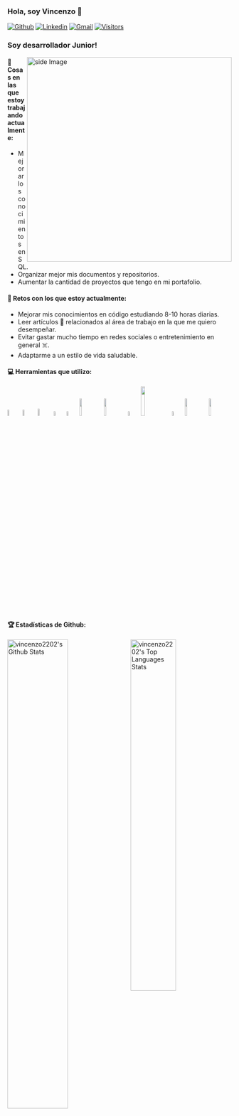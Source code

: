 ### Hola, soy Vincenzo 👋

[![Github](https://img.shields.io/github/followers/vincenzo2202?label=Github&style=social)](https://github.com/vincenzo2202)
[![Linkedin](https://img.shields.io/badge/-LinkedIn-blue?style=flat&logo=Linkedin&logoColor=white)](https://www.linkedin.com/in/vincenzo-donnarumma-108755174/)
[![Gmail](https://img.shields.io/badge/-Gmail-c14438?style=flat&logo=Gmail&logoColor=white)](mailto:vincenzodonnarumma22@gmail.com)
[![Visitors](https://visitor-badge.laobi.icu/badge?page_id=vincenzo2202.vincenzo2202)](https://github.com/vincenzo2202)

### Soy desarrollador Junior!

<!-- gif Image -->
<img src="https://raw.githubusercontent.com/JoykishanSharma/JoykishanSharma/master/life_balance.gif" alt="side Image" align="right" width="460" height="auto" margin />


#### 💼 Cosas en las que estoy trabajando actualmente:
* Mejorar los conocimientos en SQL.
* Organizar mejor mis documentos y repositorios.
* Aumentar la cantidad de proyectos que tengo en mi portafolio.

#### 🌱 Retos con los que estoy actualmente:
* Mejorar mis conocimientos en código estudiando 8-10 horas diarias.
* Leer artículos 📰 relacionados al área de trabajo en la que me quiero desempeñar.
* Evitar gastar mucho tiempo en redes sociales o entretenimiento en general ☠️.
* Adaptarme a un estilo de vida saludable.


#### 💻 Herramientas que utilizo: 
<p>  
  <code><img width="6%" src="https://upload.wikimedia.org/wikipedia/commons/6/61/HTML5_logo_and_wordmark.svg"></code>
  <code><img width="6%" src="https://www.vectorlogo.zone/logos/w3_css/w3_css-official.svg"></code>
<code><img width="6.3%" src="https://upload.wikimedia.org/wikipedia/commons/thumb/b/b2/Bootstrap_logo.svg/1280px-Bootstrap_logo.svg.png"></code>
  <code><img width="5%" src="https://upload.vectorlogo.zone/logos/javascript/images/239ec8a4-163e-4792-83b6-3f6d96911757.svg"></code>
  <code><img width="5%" src="https://upload.wikimedia.org/wikipedia/commons/thumb/4/4c/Typescript_logo_2020.svg/512px-Typescript_logo_2020.svg.png"></code>
  <code><img width="10%" src="https://www.vectorlogo.zone/logos/mysql/mysql-ar21.svg"></code>
  <code><img width="10%" src="https://www.vectorlogo.zone/logos/git-scm/git-scm-ar21.svg"></code>
    <code><img width="5%" src="https://www.svgrepo.com/show/35001/github.svg"></code> 
   <code><img width="13%" src="https://upload.wikimedia.org/wikipedia/vi/a/a7/Nodejs_logo_light.png"></code> 
  <code><img width="5%" src="https://www.guayerd.com/wp-content/uploads/2021/04/expressjs-logo.svg"></code>
   <code><img width="10%" src= "https://img.shields.io/badge/NODEMON-%23323330.svg?style=for-the-badge&logo=nodemon&logoColor=%BBDEAD"/></code> 
  <code><img width="10%" src= "https://img.shields.io/badge/JWT-black?style=for-the-badge&logo=JSON%20web%20tokens"/></code>
  </p>

#### 🏆 Estadísticas de Github:
<p>
  <img alt="vincenzo2202's Github Stats" src="https://github-readme-stats.vercel.app/api?username=vincenzo2202&show_icons=true&hide_border=true&theme=nord" width="52%"/>
<img align="right" alt="vincenzo2202's Top Languages Stats" src="https://github-readme-stats.vercel.app/api/top-langs/?username=vincenzo2202&hide_border=true&layout=compact&theme=nord" width="45%"/>
</p>

 
